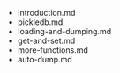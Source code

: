 - introduction.md
- pickledb.md
- loading-and-dumping.md
- get-and-set.md
- more-functions.md
- auto-dump.md